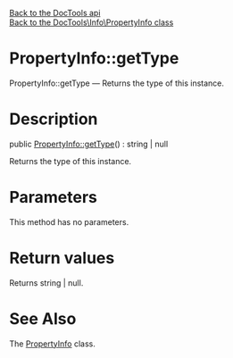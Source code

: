 [Back to the DocTools api](https://github.com/lingtalfi/DocTools/blob/master/doc/api/DocTools.md)<br>
[Back to the DocTools\Info\PropertyInfo class](https://github.com/lingtalfi/DocTools/blob/master/doc/api/DocTools/Info/PropertyInfo.md)


PropertyInfo::getType
================



PropertyInfo::getType — Returns the type of this instance.




Description
================


public [PropertyInfo::getType](https://github.com/lingtalfi/DocTools/blob/master/doc/api/DocTools/Info/PropertyInfo/getType.md)() : string | null




Returns the type of this instance.




Parameters
================

This method has no parameters.


Return values
================

Returns string | null.







See Also
================

The [PropertyInfo](https://github.com/lingtalfi/DocTools/blob/master/doc/api/DocTools/Info/PropertyInfo.md) class.
